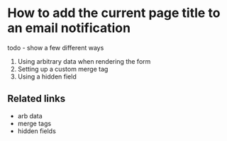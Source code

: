 # How to add the current page title to an email notification

todo - show a few different ways

1. Using arbitrary data when rendering the form
2. Setting up a custom merge tag
3. Using a hidden field

## Related links

- arb data
- merge tags
- hidden fields